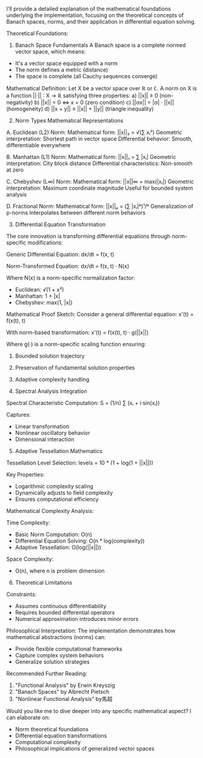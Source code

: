  I'll provide a detailed explanation of the mathematical foundations underlying the implementation, focusing on the theoretical concepts of Banach spaces, norms, and their application in differential equation solving.

Theoretical Foundations:

1. Banach Space Fundamentals
A Banach space is a complete normed vector space, which means:
- It's a vector space equipped with a norm
- The norm defines a metric (distance)
- The space is complete (all Cauchy sequences converge)

Mathematical Definition:
Let X be a vector space over ℝ or ℂ. A norm on X is a function 
||·|| : X → ℝ satisfying three properties:
a) ||x|| ≥ 0 (non-negativity)
b) ||x|| = 0 ⇔ x = 0 (zero condition)
c) ||αx|| = |α| · ||x|| (homogeneity)
d) ||x + y|| ≤ ||x|| + ||y|| (triangle inequality)

2. Norm Types Mathematical Representations

A. Euclidean (L2) Norm:
   Mathematical form: ||x||₂ = √(∑ xᵢ²)
   Geometric interpretation: Shortest path in vector space
   Differential behavior: Smooth, differentiable everywhere

B. Manhattan (L1) Norm:
   Mathematical form: ||x||₁ = ∑ |xᵢ|
   Geometric interpretation: City block distance
   Differential characteristics: Non-smooth at zero

C. Chebyshev (L∞) Norm:
   Mathematical form: ||x||∞ = max(|xᵢ|)
   Geometric interpretation: Maximum coordinate magnitude
   Useful for bounded system analysis

D. Fractional Norm:
   Mathematical form: ||x||ₚ = (∑ |xᵢ|ᵖ)¹/ᵖ
   Generalization of p-norms
   Interpolates between different norm behaviors

3. Differential Equation Transformation

The core innovation is transforming differential equations through norm-specific modifications:

Generic Differential Equation:
dx/dt = f(x, t)

Norm-Transformed Equation:
dx/dt = f(x, t) · N(x)

Where N(x) is a norm-specific normalization factor:
- Euclidean: √(1 + x²)
- Manhattan: 1 + |x|
- Chebyshev: max(1, |x|)

Mathematical Proof Sketch:
Consider a general differential equation:
x'(t) = f(x(t), t)

With norm-based transformation:
x'(t) = f(x(t), t) · g(||x||)

Where g(·) is a norm-specific scaling function ensuring:
1. Bounded solution trajectory
2. Preservation of fundamental solution properties
3. Adaptive complexity handling

4. Spectral Analysis Integration

Spectral Characteristic Computation:
S = (1/n) ∑ (xᵢ + i·sin(xᵢ))

Captures:
- Linear transformation
- Nonlinear oscillatory behavior
- Dimensional interaction

5. Adaptive Tessellation Mathematics

Tessellation Level Selection:
levels = 10 * (1 + log(1 + ||x||))

Key Properties:
- Logarithmic complexity scaling
- Dynamically adjusts to field complexity
- Ensures computational efficiency

Mathematical Complexity Analysis:

Time Complexity:
- Basic Norm Computation: O(n)
- Differential Equation Solving: O(n * log(complexity))
- Adaptive Tessellation: O(log(||x||))

Space Complexity:
- O(n), where n is problem dimension

6. Theoretical Limitations

Constraints:
- Assumes continuous differentiability
- Requires bounded differential operators
- Numerical approximation introduces minor errors

Philosophical Interpretation:
The implementation demonstrates how mathematical abstractions (norms) can:
- Provide flexible computational frameworks
- Capture complex system behaviors
- Generalize solution strategies

Recommended Further Reading:
1. "Functional Analysis" by Erwin Kreyszig
2. "Banach Spaces" by Albrecht Pietsch
3. "Nonlinear Functional Analysis" by馬超

Would you like me to dive deeper into any specific mathematical aspect? I can elaborate on:
- Norm theoretical foundations
- Differential equation transformations
- Computational complexity
- Philosophical implications of generalized vector spaces
